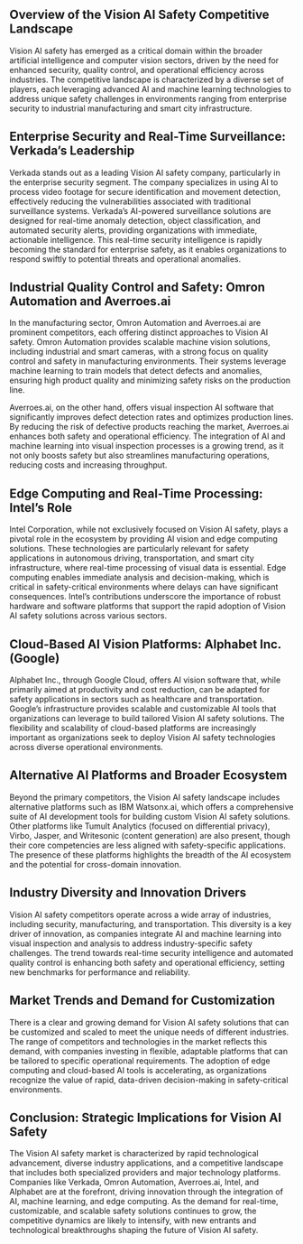 ## Overview of the Vision AI Safety Competitive Landscape
Vision AI safety has emerged as a critical domain within the broader artificial intelligence and computer vision sectors, driven by the need for enhanced security, quality control, and operational efficiency across industries. The competitive landscape is characterized by a diverse set of players, each leveraging advanced AI and machine learning technologies to address unique safety challenges in environments ranging from enterprise security to industrial manufacturing and smart city infrastructure.

## Enterprise Security and Real-Time Surveillance: Verkada’s Leadership
Verkada stands out as a leading Vision AI safety company, particularly in the enterprise security segment. The company specializes in using AI to process video footage for secure identification and movement detection, effectively reducing the vulnerabilities associated with traditional surveillance systems. Verkada’s AI-powered surveillance solutions are designed for real-time anomaly detection, object classification, and automated security alerts, providing organizations with immediate, actionable intelligence. This real-time security intelligence is rapidly becoming the standard for enterprise safety, as it enables organizations to respond swiftly to potential threats and operational anomalies.

## Industrial Quality Control and Safety: Omron Automation and Averroes.ai
In the manufacturing sector, Omron Automation and Averroes.ai are prominent competitors, each offering distinct approaches to Vision AI safety. Omron Automation provides scalable machine vision solutions, including industrial and smart cameras, with a strong focus on quality control and safety in manufacturing environments. Their systems leverage machine learning to train models that detect defects and anomalies, ensuring high product quality and minimizing safety risks on the production line.

Averroes.ai, on the other hand, offers visual inspection AI software that significantly improves defect detection rates and optimizes production lines. By reducing the risk of defective products reaching the market, Averroes.ai enhances both safety and operational efficiency. The integration of AI and machine learning into visual inspection processes is a growing trend, as it not only boosts safety but also streamlines manufacturing operations, reducing costs and increasing throughput.

## Edge Computing and Real-Time Processing: Intel’s Role
Intel Corporation, while not exclusively focused on Vision AI safety, plays a pivotal role in the ecosystem by providing AI vision and edge computing solutions. These technologies are particularly relevant for safety applications in autonomous driving, transportation, and smart city infrastructure, where real-time processing of visual data is essential. Edge computing enables immediate analysis and decision-making, which is critical in safety-critical environments where delays can have significant consequences. Intel’s contributions underscore the importance of robust hardware and software platforms that support the rapid adoption of Vision AI safety solutions across various sectors.

## Cloud-Based AI Vision Platforms: Alphabet Inc. (Google)
Alphabet Inc., through Google Cloud, offers AI vision software that, while primarily aimed at productivity and cost reduction, can be adapted for safety applications in sectors such as healthcare and transportation. Google’s infrastructure provides scalable and customizable AI tools that organizations can leverage to build tailored Vision AI safety solutions. The flexibility and scalability of cloud-based platforms are increasingly important as organizations seek to deploy Vision AI safety technologies across diverse operational environments.

## Alternative AI Platforms and Broader Ecosystem
Beyond the primary competitors, the Vision AI safety landscape includes alternative platforms such as IBM Watsonx.ai, which offers a comprehensive suite of AI development tools for building custom Vision AI safety solutions. Other platforms like Tumult Analytics (focused on differential privacy), Virbo, Jasper, and Writesonic (content generation) are also present, though their core competencies are less aligned with safety-specific applications. The presence of these platforms highlights the breadth of the AI ecosystem and the potential for cross-domain innovation.

## Industry Diversity and Innovation Drivers
Vision AI safety competitors operate across a wide array of industries, including security, manufacturing, and transportation. This diversity is a key driver of innovation, as companies integrate AI and machine learning into visual inspection and analysis to address industry-specific safety challenges. The trend towards real-time security intelligence and automated quality control is enhancing both safety and operational efficiency, setting new benchmarks for performance and reliability.

## Market Trends and Demand for Customization
There is a clear and growing demand for Vision AI safety solutions that can be customized and scaled to meet the unique needs of different industries. The range of competitors and technologies in the market reflects this demand, with companies investing in flexible, adaptable platforms that can be tailored to specific operational requirements. The adoption of edge computing and cloud-based AI tools is accelerating, as organizations recognize the value of rapid, data-driven decision-making in safety-critical environments.

## Conclusion: Strategic Implications for Vision AI Safety
The Vision AI safety market is characterized by rapid technological advancement, diverse industry applications, and a competitive landscape that includes both specialized providers and major technology platforms. Companies like Verkada, Omron Automation, Averroes.ai, Intel, and Alphabet are at the forefront, driving innovation through the integration of AI, machine learning, and edge computing. As the demand for real-time, customizable, and scalable safety solutions continues to grow, the competitive dynamics are likely to intensify, with new entrants and technological breakthroughs shaping the future of Vision AI safety.